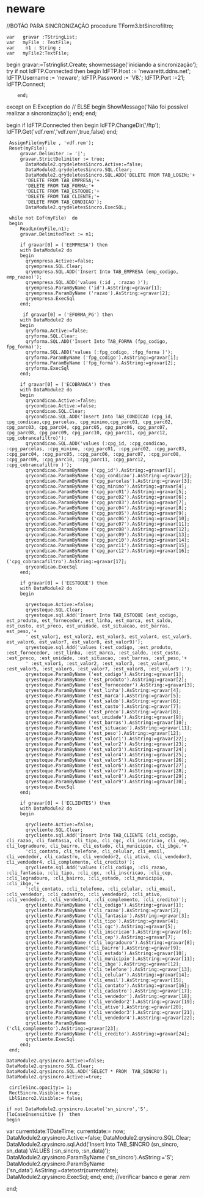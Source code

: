 # neware
//BOTÃO PARA SINCRONIZAÇÃO
procedure TForm3.btSincrofiltro;

    var   gravar :TStringList;
    var   myFile : TextFile;
    var    n1 : String ;
    var   myFile2:TextFile;
begin
  gravar:=Tstringlist.Create;
  showmessage('iniciando a sincronização');
  try
        if not IdFTP.Connected then
        begin
            IdFTP.Host := 'newarettt.ddns.net';
            IdFTP.Username := 'neware';
            IdFTP.Password := 'V8.';
            IdFTP.Port :=21;
            IdFTP.Connect;


        end;
  except
          on E:Exception do
     //    ELSE
          begin
            ShowMessage('Não foi possível realizar a sincronização');
          end;
  end;

  begin
       if IdFTP.Connected then
       begin
           IdFTP.ChangeDir('/ftp');
           IdFTP.Get('vdf.rem','vdf.rem',true,false)
       end;

     AssignFile(myFile , 'vdf.rem');
     Reset(myFile);
         gravar.Delimiter := '|';
         gravar.StrictDelimiter := true;
           DataModule2.qrydeletesSincro.Active:=false;
           DataModule2.qrydeletesSincro.SQL.Clear;
           DataModule2.qrydeletesSincro.SQL.ADD('DELETE FROM TAB_LOGIN;'+
           'DELETE FROM TAB_EMPRESA;'+
           'DELETE FROM TAB_FORMA;'+
           'DELETE FROM TAB_ESTOQUE;'+
           'DELETE FROM TAB_CLIENTE;'+
           'DELETE FROM TAB_CONDICAO');
           DataModule2.qrydeletesSincro.ExecSQL;

     while not Eof(myFile)  do
     begin
         ReadLn(myFile,n1);
         gravar.DelimitedText := n1;

         if gravar[0] = ('EEMPRESA') then
         with DataModule2 do
         begin
           qryempresa.Active:=false;
           qryempresa.SQL.Clear;
           qryempresa.SQL.ADD('Insert Into TAB_EMPRESA (emp_codigo, emp_razao)');
           qryempresa.SQL.ADD('values (:id , :razao )');
           qryempresa.ParamByName ('id').AsString:=gravar[1];
           qryempresa.ParamByName ('razao').AsString:=gravar[2];
           qryempresa.ExecSql
         end;

          if gravar[0] = ('EFORMA_PG') then
         with DataModule2 do
         begin
           qryforma.Active:=false;
           qryforma.SQL.Clear;
           qryforma.SQL.ADD('Insert Into TAB_FORMA (fpg_codigo, fpg_forma)');
           qryforma.SQL.ADD('values (:fpg_codigo, :fpg_forma )');
           qryforma.ParamByName ('fpg_codigo').AsString:=gravar[1];
           qryforma.ParamByName ('fpg_forma').AsString:=gravar[2];
           qryforma.ExecSql
         end;

         if gravar[0] = ('ECOBRANCA') then
         with DataModule2 do
         begin
           qrycondicao.Active:=false;
           qrycondicao.Active:=false;
           qrycondicao.SQL.Clear;
           qrycondicao.SQL.ADD('Insert Into TAB_CONDICAO (cpg_id, cpg_condicao,cpg_parcelas, cpg_minimo,cpg_parc01, cpg_parc02, cpg_parc03, cpg_parc04, cpg_parc05, cpg_parc06, cpg_parc07, cpg_parc08, cpg_parc09, cpg_parc10, cpg_parc11, cpg_parc12, cpg_cobrancafiltro)');
           qrycondicao.SQL.ADD('values (:cpg_id, :cpg_condicao, :cpg_parcelas, :cpg_minimo, :cpg_parc01, :cpg_parc02, :cpg_parc03, :cpg_parc04, :cpg_parc05, :cpg_parc06, :cpg_parc07, :cpg_parc08, :cpg_parc09, :cpg_parc10, :cpg_parc11, :cpg_parc12, :cpg_cobrancafiltro )');
           qrycondicao.ParamByName ('cpg_id').AsString:=gravar[1];
           qrycondicao.ParamByName ('cpg_condicao').AsString:=gravar[2];
           qrycondicao.ParamByName ('cpg_parcelas').AsString:=gravar[3];
           qrycondicao.ParamByName ('cpg_minimo').AsString:=gravar[4];
           qrycondicao.ParamByName ('cpg_parc01').AsString:=gravar[5];
           qrycondicao.ParamByName ('cpg_parc02').AsString:=gravar[6];
           qrycondicao.ParamByName ('cpg_parc03').AsString:=gravar[7];
           qrycondicao.ParamByName ('cpg_parc04').AsString:=gravar[8];
           qrycondicao.ParamByName ('cpg_parc05').AsString:=gravar[9];
           qrycondicao.ParamByName ('cpg_parc06').AsString:=gravar[10];
           qrycondicao.ParamByName ('cpg_parc07').AsString:=gravar[11];
           qrycondicao.ParamByName ('cpg_parc08').AsString:=gravar[12];
           qrycondicao.ParamByName ('cpg_parc09').AsString:=gravar[13];
           qrycondicao.ParamByName ('cpg_parc10').AsString:=gravar[14];
           qrycondicao.ParamByName ('cpg_parc11').AsString:=gravar[15];
           qrycondicao.ParamByName ('cpg_parc12').AsString:=gravar[16];
           qrycondicao.ParamByName ('cpg_cobrancafiltro').AsString:=gravar[17];
           qrycondicao.ExecSql
         end;

         if gravar[0] = ('EESTOQUE') then
         with DataModule2 do
         begin

           qryestoque.Active:=false;
           qryestoque.SQL.Clear;
           qryestoque.sql.Add('Insert Into TAB_ESTOQUE (est_codigo, est_produto, est_fornecedor, est_linha, est_marca, est_saldo, est_custo, est_preco, est_unidade, est_situacao, est_barras, est_peso,'+
           ' est_valor1, est_valor2, est_valor3, est_valor4, est_valor5, est_valor6, est_valor7, est_valor8, est_valor9)');
           qryestoque.sql.Add('values (:est_codigo, :est_produto, :est_fornecedor, :est_linha, :est_marca, :est_saldo, :est_custo, :est_preco, :est_unidade, :est_situacao, :est_barras, :est_peso,'+
           ' :est_valor1, :est_valor2, :est_valor3, :est_valor4, :est_valor5, :est_valor6, :est_valor7, :est_valor8, :est_valor9 )');
           qryestoque.ParamByName ('est_codigo').AsString:=gravar[1];
           qryestoque.ParamByName ('est_produto').AsString:=gravar[2];
           qryestoque.ParamByName ('est_fornecedor').AsString:=gravar[3];
           qryestoque.ParamByName ('est_linha').AsString:=gravar[4];
           qryestoque.ParamByName ('est_marca').AsString:=gravar[5];
           qryestoque.ParamByName ('est_saldo').AsString:=gravar[6];
           qryestoque.ParamByName ('est_custo').AsString:=gravar[7];
           qryestoque.ParamByName ('est_preco').AsString:=gravar[8];
           qryestoque.ParamByName('est_unidade').AsString:=gravar[9];
           qryestoque.ParamByName ('est_barras').AsString:=gravar[10];
           qryestoque.ParamByName ('est_situacao').AsString:=gravar[11];
           qryestoque.ParamByName ('est_peso').AsString:=gravar[12];
           qryestoque.ParamByName ('est_valor1').AsString:=gravar[22];
           qryestoque.ParamByName ('est_valor2').AsString:=gravar[23];
           qryestoque.ParamByName ('est_valor3').AsString:=gravar[24];
           qryestoque.ParamByName ('est_valor4').AsString:=gravar[25];
           qryestoque.ParamByName ('est_valor5').AsString:=gravar[26];
           qryestoque.ParamByName ('est_valor6').AsString:=gravar[27];
           qryestoque.ParamByName ('est_valor7').AsString:=gravar[28];
           qryestoque.ParamByName ('est_valor8').AsString:=gravar[29];
           qryestoque.ParamByName ('est_valor9').AsString:=gravar[30];
           qryestoque.ExecSql
         end;

         if gravar[0] = ('ECLIENTES') then
         with DataModule2 do
         begin

           qrycliente.Active:=false;
           qrycliente.SQL.Clear;
           qrycliente.sql.Add('Insert Into TAB_CLIENTE (cli_codigo, cli_razao, cli_fantasia, cli_tipo, cli_cgc, cli_inscricao, cli_cep, cli_logradouro, cli_bairro, cli_estado, cli_municipio, cli_ibge,'+
           'cli_contato, cli_telefone, cli_celular, cli_email, cli_vendedor, cli_cadastro, cli_vendedor2, cli_ativo, cli_vendedor3, cli_vendedor4, cli_complemento, cli_credito)');
           qrycliente.sql.Add('values (:cli_codigo, :cli_razao, :cli_fantasia, :cli_tipo, :cli_cgc, :cli_inscricao, :cli_cep, :cli_logradouro, :cli_bairro, :cli_estado, :cli_municipio, :cli_ibge,'+
           ':cli_contato, :cli_telefone, :cli_celular, :cli_email, :cli_vendedor, :cli_cadastro, :cli_vendedor2, :cli_ativo, :cli_vendedor3, :cli_vendedor4, :cli_complemento, :cli_credito)');
           qrycliente.ParamByName ('cli_codigo').AsString:=gravar[1];
           qrycliente.ParamByName ('cli_razao').AsString:=gravar[2];
           qrycliente.ParamByName ('cli_fantasia').AsString:=gravar[3];
           qrycliente.ParamByName ('cli_tipo').AsString:=gravar[4];
           qrycliente.ParamByName ('cli_cgc').AsString:=gravar[5];
           qrycliente.ParamByName ('cli_inscricao').AsString:=gravar[6];
           qrycliente.ParamByName ('cli_cep').AsString:=gravar[7];
           qrycliente.ParamByName ('cli_logradouro').AsString:=gravar[8];
           qrycliente.ParamByName('cli_bairro').AsString:=gravar[9];
           qrycliente.ParamByName ('cli_estado').AsString:=gravar[10];
           qrycliente.ParamByName ('cli_municipio').AsString:=gravar[11];
           qrycliente.ParamByName ('cli_ibge').AsString:=gravar[12];
           qrycliente.ParamByName ('cli_telefone').AsString:=gravar[13];
           qrycliente.ParamByName ('cli_celular').AsString:=gravar[14];
           qrycliente.ParamByName ('cli_email').AsString:=gravar[15];
           qrycliente.ParamByName ('cli_contato').AsString:=gravar[16];
           qrycliente.ParamByName ('cli_cadastro').AsString:=gravar[17];
           qrycliente.ParamByName ('cli_vendedor').AsString:=gravar[18];
           qrycliente.ParamByName ('cli_vendedor2').AsString:=gravar[19];
           qrycliente.ParamByName ('cli_ativo').AsString:=gravar[20];
           qrycliente.ParamByName ('cli_vendedor3').AsString:=gravar[21];
           qrycliente.ParamByName ('cli_vendedor4').AsString:=gravar[22];
           qrycliente.ParamByName ('cli_complemento').AsString:=gravar[23];
           qrycliente.ParamByName ('cli_credito').AsString:=gravar[24];
           qrycliente.ExecSql
         end;
     end;

    DataModule2.qrysincro.Active:=false;
    DataModule2.qrysincro.SQL.Clear;
    DataModule2.qrysincro.SQL.ADD('SELECT * FROM  TAB_SINCRO');
    DataModule2.qrysincro.Active:=true;

     circleSinc.opacity:= 1;
     RectSincro.Visible:= true;
     LblSincro2.Visible:= false;

    if not DataModule2.qrysincro.Locate('sn_sincro','S', [loCaseInsensitive ])  then
    begin
   var currentdate:TDateTime;
     currentdate:= now;
     DataModule2.qrysincro.Active:=false;
     DataModule2.qrysincro.SQL.Clear;
     DataModule2.qrysincro.sql.Add('Insert Into TAB_SINCRO (sn_sincro, sn_data) VALUES (:sn_sincro, :sn_data)');
     DataModule2.qrysincro.ParamByName ('sn_sincro').AsString:='S';
     DataModule2.qrysincro.ParamByName ('sn_data').AsString:=datetostr(currentdate);
     DataModule2.qrysincro.ExecSql;
   end;
  end;
 //verificar banco e gerar .rem

end;
